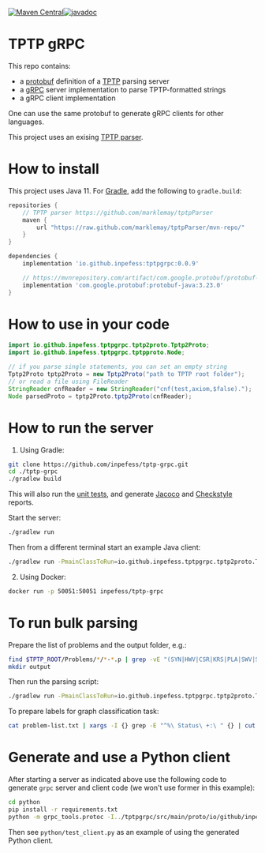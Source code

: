 [![Maven Central](https://img.shields.io/maven-central/v/io.github.inpefess/tptp-grpc)](https://mvnrepository.com/artifact/io.github.inpefess/tptp-grpc)[![javadoc](https://javadoc.io/badge2/io.github.inpefess/tptp-grpc/javadoc.svg)](https://javadoc.io/doc/io.github.inpefess/tptp-grpc)

# TPTP gRPC

This repo contains:
* a [protobuf](https://protobuf.dev/) definition of a [TPTP](https://tptp.org/) parsing server
* a [gRPC](https://grpc.io) server implementation to parse TPTP-formatted strings
* a gRPC client implementation

One can use the same protobuf to generate gRPC clients for other languages.

This project uses an exising [TPTP parser](https://github.com/marklemay/tptpParser).

# How to install

This project uses Java 11. For [Gradle](https://gradle.org/), add the following to `gradle.build`:

```Groovy
repositories {
    // TPTP parser https://github.com/marklemay/tptpParser
    maven {
        url "https://raw.github.com/marklemay/tptpParser/mvn-repo/"
    }
}

dependencies {
    implementation 'io.github.inpefess:tptpgrpc:0.0.9'

    // https://mvnrepository.com/artifact/com.google.protobuf/protobuf-java
    implementation 'com.google.protobuf:protobuf-java:3.23.0'
}
```

# How to use in your code

```Java
import io.github.inpefess.tptpgrpc.tptp2proto.Tptp2Proto;
import io.github.inpefess.tptpgrpc.tptpproto.Node;

// if you parse single statements, you can set an empty string
Tptp2Proto tptp2Proto = new Tptp2Proto("path to TPTP root folder");
// or read a file using FileReader
StringReader cnfReader = new StringReader("cnf(test,axiom,$false).");
Node parsedProto = tptp2Proto.tptp2Proto(cnfReader);
```

# How to run the server

1. Using Gradle:

```sh
git clone https://github.com/inpefess/tptp-grpc.git
cd ./tptp-grpc
./gradlew build
```

This will also run the [unit tests](https://junit.org/junit5/docs/current/user-guide/), and generate [Jacoco](https://www.jacoco.org/) and [Checkstyle](https://checkstyle.org/) reports.

Start the server:

```sh
./gradlew run
```

Then from a different terminal start an example Java client:

```sh
./gradlew run -PmainClassToRun=io.github.inpefess.tptpgrpc.tptp2proto.TptpGrpcClient
```

2. Using Docker:

```sh
docker run -p 50051:50051 inpefess/tptp-grpc
```

# To run bulk parsing

Prepare the list of problems and the output folder, e.g.:

```sh
find $TPTP_ROOT/Problems/*/*-*.p | grep -vE "(SYN|HWV|CSR|KRS|PLA|SWV|SYO)" | xargs -I {} grep -LE "^%\ Status\ +: (Unknown|Open)" {} > problem-list.txt
mkdir output
```

Then run the parsing script:
```sh
./gradlew run -PmainClassToRun=io.github.inpefess.tptpgrpc.tptp2proto.Tptp2Proto --args="$TPTP_ROOT absolute_path_to_problem-list.txt absolute_path_to_output_folder"
```

To prepare labels for graph classification task:

```sh
cat problem-list.txt | xargs -I {} grep -E "^%\ Status\ +:\ " {} | cut -d ":" -f 2 | sed "s/ Satisfiable/0/" | sed "s/ Unsatisfiable/1/" > labels.txt
```

# Generate and use a Python client

After starting a server as indicated above use the following code to
generate ``grpc`` server and client code (we won't use former in this
example):

```sh
cd python
pip install -r requirements.txt
python -m grpc_tools.protoc -I../tptpgrpc/src/main/proto/io/github/inpefess/tptp_grpc/ --python_out=. --pyi_out=. --grpc_python_out=. ../tptpgrpc/src/main/proto/io/github/inpefess/tptp_grpc/tptp_proto/tptp_parser.proto
```

Then see ``python/test_client.py`` as an example of using the
generated Python client.
